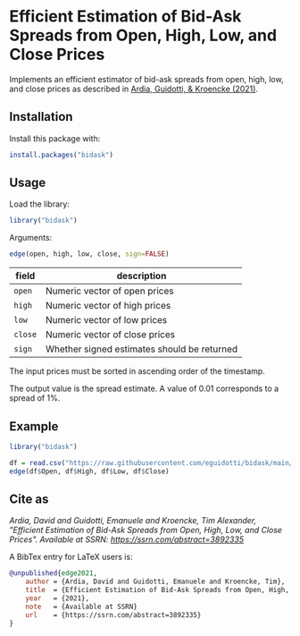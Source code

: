 # Efficient Estimation of Bid-Ask Spreads from Open, High, Low, and Close Prices

Implements an efficient estimator of bid-ask spreads from open, high, low, and close 
prices as described in [Ardia, Guidotti, & Kroencke (2021)](https://www.ssrn.com/abstract=3892335).

## Installation

Install this package with:

```R
install.packages("bidask")
```

## Usage

Load the library:

```R
library("bidask")
```

Arguments:

```R
edge(open, high, low, close, sign=FALSE)
```

| field   | description                                 |
| ------- | ------------------------------------------- |
| `open`  | Numeric vector of open prices               |
| `high`  | Numeric vector of high prices               |
| `low`   | Numeric vector of low prices                |
| `close` | Numeric vector of close prices              |
| `sign`  | Whether signed estimates should be returned |

The input prices must be sorted in ascending order of the timestamp.

The output value is the spread estimate. A value of 0.01 corresponds to a spread of 1%.

## Example

```R
library("bidask")

df = read.csv("https://raw.githubusercontent.com/eguidotti/bidask/main/pseudocode/ohlc.csv")
edge(df$Open, df$High, df$Low, df$Close)
```

## Cite as

*Ardia, David and Guidotti, Emanuele and Kroencke, Tim Alexander, "Efficient Estimation of Bid-Ask Spreads from Open, High, Low, and Close Prices". Available at SSRN: https://ssrn.com/abstract=3892335* 

A BibTex  entry for LaTeX users is:

```bibtex
@unpublished{edge2021,
    author = {Ardia, David and Guidotti, Emanuele and Kroencke, Tim},
    title  = {Efficient Estimation of Bid-Ask Spreads from Open, High, Low, and Close Prices},
    year   = {2021},
    note   = {Available at SSRN}
    url    = {https://ssrn.com/abstract=3892335}
}
```
